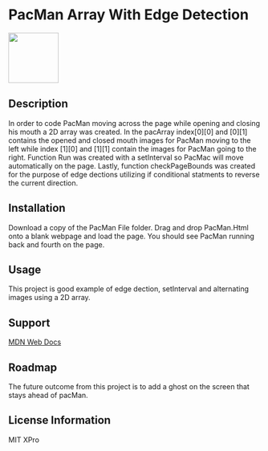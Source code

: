 # PacMan Array With Edge Detection 
<img src="https://user-images.githubusercontent.com/87156515/128043989-3729a4d6-93c0-48bd-8d9e-d02b830ffb2f.png" width="100" height="100" />

## Description
In order to code PacMan moving across the page while opening and closing his mouth a 2D array was created. In the pacArray index[0][0] and [0][1] contains the opened and closed mouth images for PacMan moving to the left while index [1][0] and [1][1] contain the images for PacMan going to the right. Function Run was created with a setInterval so PacMac will move automatically on the page. Lastly, function checkPageBounds was created for the purpose of edge dections utilizing if conditional statments to reverse the current direction.  
## Installation 
Download a copy of the PacMan File folder. Drag and drop PacMan.Html onto a blank webpage and load the page. You should see PacMan running back and fourth on the page.

## Usage
This project is good example of edge dection, setInterval and alternating images using a 2D array.

## Support
[MDN Web Docs](https://developer.mozilla.org/en-US/docs/Web/JavaScript)

## Roadmap
The future outcome from this project is to add a ghost on the screen that stays ahead of pacMan.
## License Information
MIT XPro
